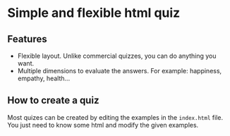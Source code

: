 # Simple and flexible html quiz

## Features

- Flexible layout. Unlike commercial quizzes, you can do anything you want.
- Multiple dimensions to evaluate the answers. For example: happiness, empathy, health...

## How to create a quiz

Most quizes can be created by editing the examples in the `index.html` file. You just need to know some html and modify the given examples.
